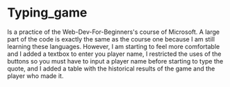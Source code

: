 # Typing_game
Is a practice of the Web-Dev-For-Beginners's course of Microsoft. A large part of the code is exactly the same as the course one because I am still learning these languages. However, I am starting to feel more comfortable and I added a textbox to enter you player name, I restricted the uses of the buttons so you must have to input a player name before starting to type the quote, and I added a table with the historical results of the game and the player who made it.
